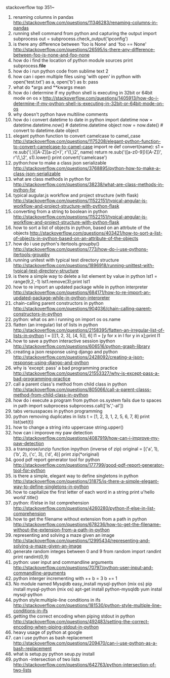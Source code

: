 
stackoverflow top 351~

1. renaming columns in pandas
http://stackoverflow.com/questions/11346283/renaming-columns-in-pandas
2. running shell command from python and capturing the output
import subprocess
out = subprocess.check_output('ipconfig')
3. is there any difference between 'foo is None' and 'foo == None'
http://stackoverflow.com/questions/26595/is-there-any-difference-between-foo-is-none-and-foo-none
4. how do i find the location of python module sources
print subprocess.__file__
5. how do i run python code from sublime text 2
6. how can i open multiple files using 'with open' in python
with open('test.txt') as a, open('b') as b:
    pass
7. what do *args and **kwargs mean
8. how do i determine if my python shell is executing in 32bit or 64bit mode on os x
http://stackoverflow.com/questions/1405913/how-do-i-determine-if-my-python-shell-is-executing-in-32bit-or-64bit-mode-on-os
9. why doesn't python have multiline comments
10. how do i convert datetime to date in python
import datetime
now = datetime.datetime.now() # datetime.datetime object
now = now.date() # convert to datetime.date object
11. elegant python function to convert camelcase to camel_case
http://stackoverflow.com/questions/1175208/elegant-python-function-to-convert-camelcase-to-camel-case
import re
def convert(name):
    s1 = re.sub('(.)([A-Z][a-z]+)', r'\1_\2', name)
    return re.sub('([a-z0-9])([A-Z])', r'\1_\2', s1).lower()
print convert('camelcase')
12. python:how to make a class json serializable
http://stackoverflow.com/questions/3768895/python-how-to-make-a-class-json-serializable
13. what are class methods in python for
http://stackoverflow.com/questions/38238/what-are-class-methods-in-python-for
14. typical augular.js workflow and project structure (with flask)
http://stackoverflow.com/questions/11522151/typical-angular-js-workflow-and-project-structure-with-python-flask
15. converting from a string to boolean in python
http://stackoverflow.com/questions/11522151/typical-angular-js-workflow-and-project-structure-with-python-flask
16. how to sort a list of objects in python, based on an attrbute of the objects
http://stackoverflow.com/questions/403421/how-to-sort-a-list-of-objects-in-python-based-on-an-attribute-of-the-objects
17. how do i use python's itertools.groupby()
http://stackoverflow.com/questions/773/how-do-i-use-pythons-itertools-groupby
18. running unitest with typical test directory structure
http://stackoverflow.com/questions/1896918/running-unittest-with-typical-test-directory-structure
19. is there a simple way to delete a list element by value in python
lst1 = range(9,2,-1)
lst1.remove(3);print lst1
20. how to re import an updated package while in python interpreter
http://stackoverflow.com/questions/684171/how-to-re-import-an-updated-package-while-in-python-interpreter
21. chain-calling parent constructors in python
http://stackoverflow.com/questions/904036/chain-calling-parent-constructors-in-python
22. python: what os am i running on
import os
os.name
23. flatten (an irregular) list of lists in python
http://stackoverflow.com/questions/2158395/flatten-an-irregular-list-of-lists-in-python
l = [[[1, 2, 3], [4, 5]], 6]
l1 = [y for x in l for y in x];print l1
24. how to save a python interactive session   ipython
http://stackoverflow.com/questions/606516/python-graph-library
25. creating a json response using django and python
http://stackoverflow.com/questions/2428092/creating-a-json-response-using-django-and-python
26. why is 'except: pass' a bad programming practice
http://stackoverflow.com/questions/21553327/why-is-except-pass-a-bad-programming-practice
27. call a parent class's method from child class in python
http://stackoverflow.com/questions/805066/call-a-parent-classs-method-from-child-class-in-python
28. how do i execute a program from python os.system fails due to spaces in path
import subprocess
subprocess.call(['ls','-al'])
29. tabs versusspaces in python programming
30. python removing duplicates in lists
t = [1, 2, 3, 1, 2, 5, 6, 7, 8]
print list(set(t))
31. how to change a string into uppercase
string.upper()
32. how can i imporove my paw detection
http://stackoverflow.com/questions/4087919/how-can-i-improve-my-paw-detection
33. a transpose/unzip function inpython (inverse of zip)
original = [('a', 1), ('b', 2), ('c', 3), ('d', 4)]
print zip(*original)
34. good pdf report generator tool for python
http://stackoverflow.com/questions/177799/good-pdf-report-generator-tool-for-python
35. is there a simple, elegant way to define singletons in python
http://stackoverflow.com/questions/31875/is-there-a-simple-elegant-way-to-define-singletons-in-python
36. how to capitalize the first letter of each word in a string
print u'hello world'.title()
37. python: if/else in list comprehension
http://stackoverflow.com/questions/4260280/python-if-else-in-list-comprehension
38. how to get the filename without extension from a path in python
http://stackoverflow.com/questions/678236/how-to-get-the-filename-without-the-extension-from-a-path-in-python
39. representing and solving a maze given an image
http://stackoverflow.com/questions/12995434/representing-and-solving-a-maze-given-an-image
40. generate random integes between 0 and 9
from random import randint
print randint(0,9)
41. python: user input and commandline arguments
http://stackoverflow.com/questions/70797/python-user-input-and-commandline-arguments
42. python interger incrementing with ++
b = 3
b += 1
43. No module named Mysqldb
easy_install mysql-python (mix os)
pip install mysql-python (mix os)
apt-get install python-mysqldb
yum instal mysql-python
44. python style:multiple-line conditions in ifs
http://stackoverflow.com/questions/181530/python-style-multiple-line-conditions-in-ifs
45. getting the correct encoding when piping stdout in python
http://stackoverflow.com/questions/492483/setting-the-correct-encoding-when-piping-stdout-in-python
46. heavy usage of python at google
47. can i use python as bash replacement
http://stackoverflow.com/questions/209470/can-i-use-python-as-a-bash-replacement
49. what is setup.py
python seup.py install
50. python -intersection of two lists
http://stackoverflow.com/questions/642763/python-intersection-of-two-lists
